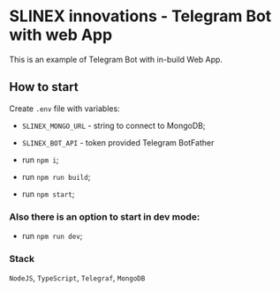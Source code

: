 # SLINEX innovations - Telegram Bot with web App

This is an example of Telegram Bot with in-build Web App.

## How to start

Create `.env` file with variables:

-   `SLINEX_MONGO_URL` - string to connect to MongoDB;
-   `SLINEX_BOT_API` - token provided Telegram BotFather

-   run `npm i`;
-   run `npm run build`;
-   run `npm start`;

### Also there is an option to start in dev mode:

-   run `npm run dev`;

### Stack

`NodeJS`, `TypeScript`, `Telegraf`, `MongoDB`
